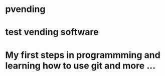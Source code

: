 # pvending
# test vending software
# My first steps in programmming and learning how to use git and more ...
